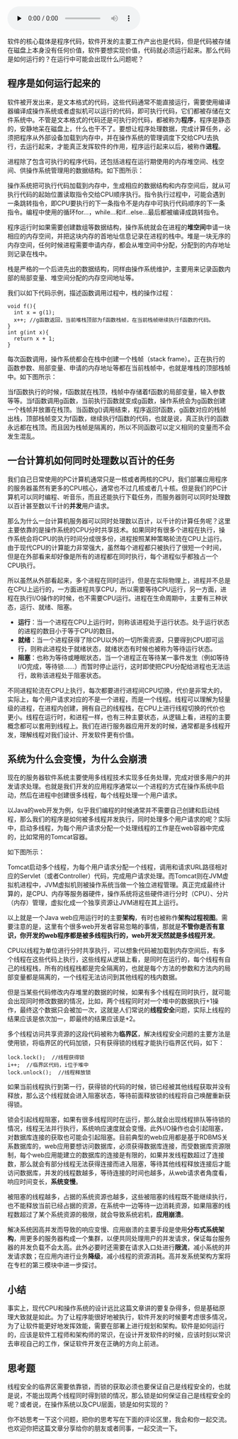 <audio id="audio" title="01丨程序运行原理：程序是如何运行又是如何崩溃的？" controls="" preload="none"><source id="mp3" src="https://static001.geekbang.org/resource/audio/84/99/84b6f56e34f0de1f2453677bd5874399.mp3"></audio>

软件的核心载体是程序代码，软件开发的主要工作产出也是代码，但是代码被存储在磁盘上本身没有任何价值，软件要想实现价值，代码就必须运行起来。那么代码是如何运行的？在运行中可能会出现什么问题呢？

## 程序是如何运行起来的

软件被开发出来，是文本格式的代码，这些代码通常不能直接运行，需要使用编译器编译成操作系统或者虚拟机可以运行的代码，即可执行代码，它们都被存储在文件系统中。不管是文本格式的代码还是可执行的代码，都被称为**程序**，程序是静态的，安静地呆在磁盘上，什么也干不了。要想让程序处理数据，完成计算任务，必须把程序从外部设备加载到内存中，并在操作系统的管理调度下交给CPU去执行，去运行起来，才能真正发挥软件的作用，程序运行起来以后，被称作**进程**。

进程除了包含可执行的程序代码，还包括进程在运行期使用的内存堆空间、栈空间、供操作系统管理用的数据结构。如下图所示：

<img src="https://static001.geekbang.org/resource/image/89/98/89c6e3bbc44cdc042e7a8bcddb3b4398.png" alt=""><br>
操作系统把可执行代码加载到内存中，生成相应的数据结构和内存空间后，就从可执行代码的起始位置读取指令交给CPU顺序执行。指令执行过程中，可能会遇到一条跳转指令，即CPU要执行的下一条指令不是内存中可执行代码顺序的下一条指令。编程中使用的循环for…，while…和if…else…最后都被编译成跳转指令。

程序运行时如果需要创建数组等数据结构，操作系统就会在进程的**堆空间**申请一块相应的内存空间，并把这块内存的首地址信息记录在进程的栈中。堆是一块无序的内存空间，任何时候进程需要申请内存，都会从堆空间中分配，分配到的内存地址则记录在栈中。

栈是严格的一个后进先出的数据结构，同样由操作系统维护，主要用来记录函数内部的局部变量、堆空间分配的内存空间地址等。

我们以如下代码示例，描述函数调用过程中，栈的操作过程：

```
void f(){
  int x = g(1);
  x++; //g函数返回，当前堆栈顶部为f函数栈帧，在当前栈帧继续执行f函数的代码。
}
int g(int x){
  return x + 1;
}

```

每次函数调用，操作系统都会在栈中创建一个栈帧（stack frame）。正在执行的函数参数、局部变量、申请的内存地址等都在当前栈帧中，也就是堆栈的顶部栈帧中。如下图所示：

<img src="https://static001.geekbang.org/resource/image/f0/f7/f08d6fca893da5cac926a23f1f1aa7f7.png" alt=""><br>
当f函数执行的时候，f函数就在栈顶，栈帧中存储着f函数的局部变量，输入参数等等。当f函数调用g函数，当前执行函数就变成g函数，操作系统会为g函数创建一个栈帧并放置在栈顶。当函数g()调用结束，程序返回f函数，g函数对应的栈帧出栈，顶部栈帧变又为f函数，继续执行f函数的代码，也就是说，真正执行的函数永远都在栈顶。而且因为栈帧是隔离的，所以不同函数可以定义相同的变量而不会发生混乱。

## 一台计算机如何同时处理数以百计的任务

我们自己日常使用的PC计算机通常只是一核或者两核的CPU，我们部署应用程序的服务器虽然有更多的CPU核心，通常也不过几核或者几十核。但是我们的PC计算机可以同时编程、听音乐，而且还能执行下载任务，而服务器则可以同时处理数以百计甚至数以千计的**并发**用户请求。

那么为什么一台计算机服务器可以同时处理数以百计，以千计的计算任务呢？这里主要依靠的是操作系统的CPU分时共享技术。如果同时有很多个进程在执行，操作系统会将CPU的执行时间分成很多份，进程按照某种策略轮流在CPU上运行。由于现代CPU的计算能力非常强大，虽然每个进程都只被执行了很短一个时间，但是在外部看来却好像是所有的进程都在同时执行，每个进程似乎都独占一个CPU执行。

所以虽然从外部看起来，多个进程在同时运行，但是在实际物理上，进程并不总是在CPU上运行的，一方面进程共享CPU，所以需要等待CPU运行，另一方面，进程在执行I/O操作的时候，也不需要CPU运行。进程在生命周期中，主要有三种状态，运行、就绪、阻塞。

- **运行**：当一个进程在CPU上运行时，则称该进程处于运行状态。处于运行状态的进程的数目小于等于CPU的数目。
- **就绪**：当一个进程获得了除CPU以外的一切所需资源，只要得到CPU即可运行，则称此进程处于就绪状态，就绪状态有时候也被称为等待运行状态。
- **阻塞**：也称为等待或睡眠状态，当一个进程正在等待某一事件发生（例如等待I/O完成，等待锁……）而暂时停止运行，这时即使把CPU分配给进程也无法运行，故称该进程处于阻塞状态。

不同进程轮流在CPU上执行，每次都要进行进程间CPU切换，代价是非常大的，实际上，每个用户请求对应的不是一个进程，而是一个线程。线程可以理解为轻量级的进程，在进程内创建，拥有自己的线程栈，在CPU上进行线程切换的代价也更小。线程在运行时，和进程一样，也有三种主要状态，从逻辑上看，进程的主要概念都可以套用到线程上。我们在进行服务器应用开发的时候，通常都是多线程开发，理解线程对我们设计、开发软件更有价值。

## 系统为什么会变慢，为什么会崩溃

现在的服务器软件系统主要使用多线程技术实现多任务处理，完成对很多用户的并发请求处理。也就是我们开发的应用程序通常以一个进程的方式在操作系统中启动，然后在进程中创建很多线程，每个线程处理一个用户请求。

以Java的web开发为例，似乎我们编程的时候通常并不需要自己创建和启动线程，那么我们的程序是如何被多线程并发执行，同时处理多个用户请求的呢？实际中，启动多线程，为每个用户请求分配一个处理线程的工作是在web容器中完成的，比如常用的Tomcat容器。

如下图所示：

<img src="https://static001.geekbang.org/resource/image/d4/9a/d40cc1e9a2a5ce3913670743f0543b9a.png" alt=""><br>
Tomcat启动多个线程，为每个用户请求分配一个线程，调用和请求URL路径相对应的Servlet（或者Controller）代码，完成用户请求处理。而Tomcat则在JVM虚拟机进程中，JVM虚拟机则被操作系统当做一个独立进程管理。真正完成最终计算的，是CPU、内存等服务器硬件，操作系统将这些硬件进行分时（CPU）、分片（内存）管理，虚拟化成一个独享资源让JVM进程在其上运行。

以上就是一个Java web应用运行时的主要**架构**，有时也被称作**架构过程视图**。需要注意的是，这里有个很多web开发者容易忽略的事情，那就是**不管你是否有意识，你开发的web程序都是被多线程执行的，web开发天然就是多线程开发**。

CPU以线程为单位进行分时共享执行，可以想象代码被加载到内存空间后，有多个线程在这些代码上执行，这些线程从逻辑上看，是同时在运行的，每个线程有自己的线程栈，所有的线程栈都是完全隔离的，也就是每个方法的参数和方法内的局部变量都是隔离的，一个线程无法访问到其他线程的栈内数据。

但是当某些代码修改内存堆里的数据的时候，如果有多个线程在同时执行，就可能会出现同时修改数据的情况，比如，两个线程同时对一个堆中的数据执行+1操作，最终这个数据只会被加一次，这就是人们常说的**线程安全**问题，实际上线程的结果应该是依次加一，即最终的结果应该是+2。

多个线程访问共享资源的这段代码被称为**临界区**，解决线程安全问题的主要方法是使用锁，将临界区的代码加锁，只有获得锁的线程才能执行临界区代码，如下：

```
lock.lock();  //线程获得锁
i++;  //临界区代码，i位于堆中
lock.unlock();  //线程释放锁

```

如果当前线程执行到第一行，获得锁的代码的时候，锁已经被其他线程获取并没有释放，那么这个线程就会进入阻塞状态，等待前面释放锁的线程将自己唤醒重新获得锁。

锁会引起线程阻塞，如果有很多线程同时在运行，那么就会出现线程排队等待锁的情况，线程无法并行执行，系统响应速度就会变慢。此外I/O操作也会引起阻塞，对数据库连接的获取也可能会引起阻塞。目前典型的web应用都是基于RDBMS关系数据库的，web应用要想访问数据库，必须获得数据库连接，而受数据库资源限制，每个web应用能建立的数据库的连接是有限的，如果并发线程数超过了连接数，那么就会有部分线程无法获得连接而进入阻塞，等待其他线程释放连接后才能访问数据库，并发的线程数越多，等待连接的时间也越多，从web请求者角度看，响应时间变长，**系统变慢**。

被阻塞的线程越多，占据的系统资源也越多，这些被阻塞的线程既不能继续执行，也不能释放当前已经占据的资源，在系统中一边等待一边消耗资源，如果阻塞的线程数超过了某个系统资源的极限，就会导致系统宕机，**应用崩溃**。

解决系统因高并发而导致的响应变慢、应用崩溃的主要手段是使用**分布式系统架构**，用更多的服务器构成一个集群，以便共同处理用户的并发请求，保证每台服务器的并发负载不会太高。此外必要时还需要在请求入口处进行**限流**，减小系统的并发请求数；在应用内进行业务**降级**，减小线程的资源消耗。高并发系统架构方案将在专栏的第三模块中进一步探讨。

## 小结

事实上，现代CPU和操作系统的设计远比这篇文章讲的要复杂得多，但是基础原理大致就是如此。为了让程序能很好地被执行，软件开发的时候要考虑很多情况，为了让软件能更好地发挥效能，需要在部署上进行规划和架构。软件是如何运行的，应该是软件工程师和架构师的常识，在设计开发软件的时候，应该时刻以常识去审视自己的工作，保证软件开发在正确的方向上前进。

## 思考题

线程安全的临界区需要依靠锁，而锁的获取必须也要保证自己是线程安全的，也就是说，不能出现两个线程同时得到锁的情况，那么锁是如何保证自己是线程安全的呢？或者说，在操作系统以及CPU层面，锁是如何实现的？

你不妨思考一下这个问题，把你的思考写在下面的评论区里，我会和你一起交流。也欢迎你把这篇文章分享给你的朋友或者同事，一起交流一下。
